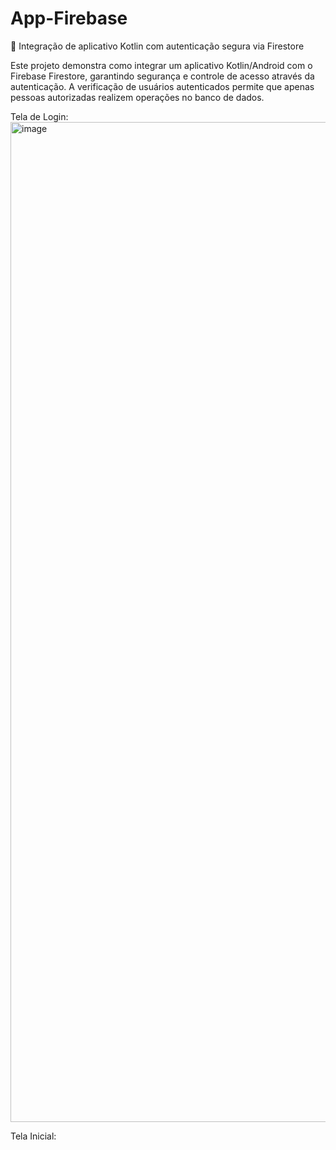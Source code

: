 # App-Firebase
🔗 Integração de aplicativo Kotlin com autenticação segura via Firestore

Este projeto demonstra como integrar um aplicativo Kotlin/Android com o Firebase Firestore, garantindo segurança e controle de acesso através da autenticação.
A verificação de usuários autenticados permite que apenas pessoas autorizadas realizem operações no banco de dados.

Tela de Login:
<img width="828" height="1600" alt="image" src="https://github.com/user-attachments/assets/62dc9297-26ea-4808-8deb-10d2097c4e71" />

Tela Inicial:
